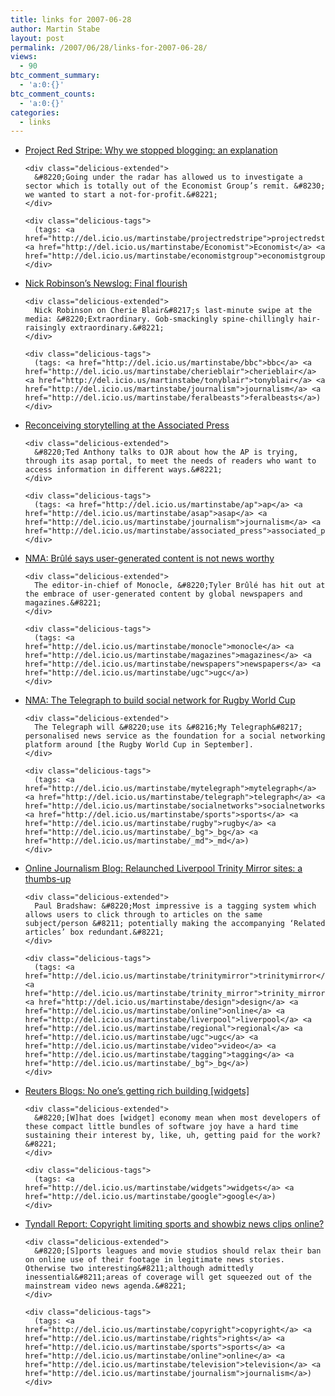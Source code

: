 ```yaml
---
title: links for 2007-06-28
author: Martin Stabe
layout: post
permalink: /2007/06/28/links-for-2007-06-28/
views:
  - 90
btc_comment_summary:
  - 'a:0:{}'
btc_comment_counts:
  - 'a:0:{}'
categories:
  - links
---
```

<ul class="delicious">
  <li>
    <div class="delicious-link">
      <a href="http://projectredstripe.com/blog/2007/06/27/why-we-stopped-blogging-an-explanation/">Project Red Stripe: Why we stopped blogging: an explanation</a>
    </div>
    
    <div class="delicious-extended">
      &#8220;Going under the radar has allowed us to investigate a sector which is totally out of the Economist Group’s remit. &#8230; we wanted to start a not-for-profit.&#8221;
    </div>
    
    <div class="delicious-tags">
      (tags: <a href="http://del.icio.us/martinstabe/projectredstripe">projectredstripe</a> <a href="http://del.icio.us/martinstabe/Economist">Economist</a> <a href="http://del.icio.us/martinstabe/economistgroup">economistgroup</a>)
    </div>
  </li>
  
  <li>
    <div class="delicious-link">
      <a href="http://www.bbc.co.uk/blogs/nickrobinson/2007/06/final_flourish.html">Nick Robinson&#8217;s Newslog: Final flourish</a>
    </div>
    
    <div class="delicious-extended">
      Nick Robinson on Cherie Blair&#8217;s last-minute swipe at the media: &#8220;Extraordinary. Gob-smackingly spine-chillingly hair-raisingly extraordinary.&#8221;
    </div>
    
    <div class="delicious-tags">
      (tags: <a href="http://del.icio.us/martinstabe/bbc">bbc</a> <a href="http://del.icio.us/martinstabe/cherieblair">cherieblair</a> <a href="http://del.icio.us/martinstabe/tonyblair">tonyblair</a> <a href="http://del.icio.us/martinstabe/journalism">journalism</a> <a href="http://del.icio.us/martinstabe/feralbeasts">feralbeasts</a>)
    </div>
  </li>
  
  <li>
    <div class="delicious-link">
      <a href="http://www.ojr.org/ojr/stories/070626junnarkar/">Reconceiving storytelling at the Associated Press</a>
    </div>
    
    <div class="delicious-extended">
      &#8220;Ted Anthony talks to OJR about how the AP is trying, through its asap portal, to meet the needs of readers who want to access information in different ways.&#8221;
    </div>
    
    <div class="delicious-tags">
      (tags: <a href="http://del.icio.us/martinstabe/ap">ap</a> <a href="http://del.icio.us/martinstabe/asap">asap</a> <a href="http://del.icio.us/martinstabe/journalism">journalism</a> <a href="http://del.icio.us/martinstabe/associated_press">associated_press</a>)
    </div>
  </li>
  
  <li>
    <div class="delicious-link">
      <a href="http://www.nma.co.uk/Logon/ResourceBarrier.aspx?RequiredServices=17,%7C&#038;PipelinedPage=/Articles/33872/Br%C3%BBl%C3%A9+says+user-generated+content+is+not+news+worthy.html&#038;PipelinedQueryString=liArticleID%3D33872">NMA: Brûlé says user-generated content is not news worthy</a>
    </div>
    
    <div class="delicious-extended">
      The editor-in-chief of Monocle, &#8220;Tyler Brûlé has hit out at the embrace of user-generated content by global newspapers and magazines.&#8221;
    </div>
    
    <div class="delicious-tags">
      (tags: <a href="http://del.icio.us/martinstabe/monocle">monocle</a> <a href="http://del.icio.us/martinstabe/magazines">magazines</a> <a href="http://del.icio.us/martinstabe/newspapers">newspapers</a> <a href="http://del.icio.us/martinstabe/ugc">ugc</a>)
    </div>
  </li>
  
  <li>
    <div class="delicious-link">
      <a href="http://www.nma.co.uk/Logon/ResourceBarrier.aspx?RequiredServices=17,%7C&#038;PipelinedPage=/Articles/33873/The+Telegraph+to+build+social+network+for+Rugby+World.html&#038;PipelinedQueryString=liArticleID%3D33873">NMA: The Telegraph to build social network for Rugby World Cup</a>
    </div>
    
    <div class="delicious-extended">
      The Telegraph will &#8220;use its &#8216;My Telegraph&#8217; personalised news service as the foundation for a social networking platform around [the Rugby World Cup in September].
    </div>
    
    <div class="delicious-tags">
      (tags: <a href="http://del.icio.us/martinstabe/mytelegraph">mytelegraph</a> <a href="http://del.icio.us/martinstabe/telegraph">telegraph</a> <a href="http://del.icio.us/martinstabe/socialnetworks">socialnetworks</a> <a href="http://del.icio.us/martinstabe/sports">sports</a> <a href="http://del.icio.us/martinstabe/rugby">rugby</a> <a href="http://del.icio.us/martinstabe/_bg">_bg</a> <a href="http://del.icio.us/martinstabe/_md">_md</a>)
    </div>
  </li>
  
  <li>
    <div class="delicious-link">
      <a href="http://onlinejournalismblog.wordpress.com/2007/06/27/relaunched-liverpool-trinity-mirror-sites-a-thumbs-up/#comment-4526">Online Journalism Blog: Relaunched Liverpool Trinity Mirror sites: a thumbs-up</a>
    </div>
    
    <div class="delicious-extended">
      Paul Bradshaw: &#8220;Most impressive is a tagging system which allows users to click through to articles on the same subject/person &#8211; potentially making the accompanying ‘Related articles’ box redundant.&#8221;
    </div>
    
    <div class="delicious-tags">
      (tags: <a href="http://del.icio.us/martinstabe/trinitymirror">trinitymirror</a> <a href="http://del.icio.us/martinstabe/trinity_mirror">trinity_mirror</a> <a href="http://del.icio.us/martinstabe/design">design</a> <a href="http://del.icio.us/martinstabe/online">online</a> <a href="http://del.icio.us/martinstabe/liverpool">liverpool</a> <a href="http://del.icio.us/martinstabe/regional">regional</a> <a href="http://del.icio.us/martinstabe/ugc">ugc</a> <a href="http://del.icio.us/martinstabe/video">video</a> <a href="http://del.icio.us/martinstabe/tagging">tagging</a> <a href="http://del.icio.us/martinstabe/_bg">_bg</a>)
    </div>
  </li>
  
  <li>
    <div class="delicious-link">
      <a href="http://blogs.reuters.com/2007/06/28/no-ones-getting-rich-building-gadgets/">Reuters Blogs: No one’s getting rich building [widgets]</a>
    </div>
    
    <div class="delicious-extended">
      &#8220;[W]hat does [widget] economy mean when most developers of these compact little bundles of software joy have a hard time sustaining their interest by, like, uh, getting paid for the work?&#8221;
    </div>
    
    <div class="delicious-tags">
      (tags: <a href="http://del.icio.us/martinstabe/widgets">widgets</a> <a href="http://del.icio.us/martinstabe/google">google</a>)
    </div>
  </li>
  
  <li>
    <div class="delicious-link">
      <a href="http://tyndallreport.com/comment/20/1337/">Tyndall Report: Copyright limiting sports and showbiz news clips online?</a>
    </div>
    
    <div class="delicious-extended">
      &#8220;[S]ports leagues and movie studios should relax their ban on online use of their footage in legitimate news stories. Otherwise two interesting&#8211;although admittedly inessential&#8211;areas of coverage will get squeezed out of the mainstream video news agenda.&#8221;
    </div>
    
    <div class="delicious-tags">
      (tags: <a href="http://del.icio.us/martinstabe/copyright">copyright</a> <a href="http://del.icio.us/martinstabe/rights">rights</a> <a href="http://del.icio.us/martinstabe/sports">sports</a> <a href="http://del.icio.us/martinstabe/online">online</a> <a href="http://del.icio.us/martinstabe/television">television</a> <a href="http://del.icio.us/martinstabe/journalism">journalism</a>)
    </div>
  </li>
</ul>